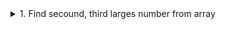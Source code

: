 <details>
<summary>1. Find secound, third larges number from array</summary>
<p>
  
```
public static void main(String args[]){
    int arr[] = {2,4,5,9,6,7,4};
    for(int i=0;i<arr.length;i++){
        for(int j=i+1;j<arr.length;j++){
            if(arr[i]<arr[j]){
                arr[i] = arr[i]+arr[j];
                arr[j] = arr[i]-arr[j];
                arr[i] = arr[i]-arr[j];
            }
         }
     }
     System.out.println(arr[1]);//secound largest
     System.out.println(arr[2]);//thrid largest
}
```
</p>
</details>  

